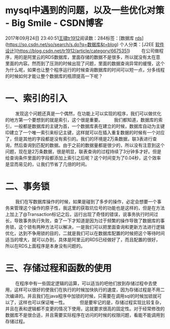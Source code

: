 # mysql中遇到的问题，以及一些优化对策 - Big Smile - CSDN博客
2017年09月24日 23:40:51[王啸tr1912](https://me.csdn.net/tr1912)阅读数：284标签：[数据库																[rds](https://so.csdn.net/so/search/s.do?q=rds&t=blog)](https://so.csdn.net/so/search/s.do?q=数据库&t=blog)
个人分类：[J2EE																[软件设计](https://blog.csdn.net/tr1912/article/category/6373020)](https://blog.csdn.net/tr1912/article/category/6675351)
        在公司做程序，用的是阿里云的RDS数据库，里面存储的数据不是很多，所以就没有太在意里面的内容。然而到了压测的时候出现了问题，里面的数据查询异常的缓慢，这个为什么呢，如果也让整个程序运行的时候查询数据库的时间可以短一点，分多线程的时候如何才能让整个数据库的瓶颈提高一下呢？
# 一、索引的引入
        发现这个问题还真是一个偶然，在功能上可以实现的程序，我们可以做优化的地方第一个要想到的就是索引，这个很是重要。
        我们都知道，数据库的索引，一般都是数据库的主键为首，一个数据库表在建立的时候，数据库自动为主键ID建立了一个唯一索引来标记主键，这样就可以在插入重复数据的时候有一个对应了，但是其他的字段都是没有索引的。我们的环境是2万条数据，联3表进行查询，然后查询到匹配的数据。由于之前的数据量都是很少的，所以没有注意到这个问题，现在是2万条数据，很是明显，联表查询的过程持续了3分钟多才好。但是给查询条件里面的字段都添加上索引之后呢？这个时间变为了0.04秒，这个效率是显而易见的，让我们节省了几倍的时间。
# 二、事务锁
        我们在写数据库操作的时候，如果是碰到了多步的操作，必定会想要一个事务来管理这个操作的原子性，我这里的获取坑位号的功能也是这样的，但是在方法上加上了@Transaction标记之后，运行出现了奇怪的错误，说事务执行时间过长，导致事务执行失败，查了一下才知道是因为过于频繁的操作导致了数据库的事务锁，这个锁有两种方法可以解决，一是我们可以把里面查询和更新方法进行逻辑优化，达到不争用锁的目的，二就是我们可以在数据库配置的时候把这个等待时间适当的增大，就可以办到，具体是阿里云的RDS已经做好了，而且配置的很好，所以在RDS上面程序是本身没有问题的。
# 三、存储过程和函数的使用
        在程序中有一些固定逻辑的运算，可以适当的吧他们放到存储过程中去使用，这样可以很好的使我们在执行的时候加快执行的速度，因为存储过程是不用二次编译的。并且我们在java程序中加锁的时候，只需要在调用sql的时候加锁就可以了，这样也可以保证唯一性。
         但是要牢记的是，存储过程实现比较复杂，并且在表和逻辑都不变更的情况下使用，这就要求很高的固定性。对于经常修改的数据库不是很合适，并且需要实际程序在访问的时候的权限问题，看能不能调用到存储过程。
